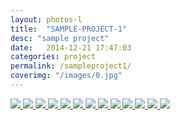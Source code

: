 ```yaml
---
layout: photos-l
title:  "SAMPLE-PROJECT-1"
desc: "sample project"
date:   2014-12-21 17:47:03
categories: project
permalink: /sampleproject1/
coverimg: "/images/0.jpg"
---
```


<a href="{{site.baseurl}}/images/0.jpg">
	<img 
	  src="{{site.baseurl}}/images/0.jpg",
	  data-big="{{site.baseurl}}/images/0.jpg"
	  data-title="Sample Picture Title"
	  data-description="Sample Picture Description."
	>
</a>
<a href="{{site.baseurl}}/images/0.jpg">
	<img 
	  src="{{site.baseurl}}/images/0.jpg",
	  data-big="{{site.baseurl}}/images/0.jpg"
	  data-title="Sample Picture Title"
	  data-description="Sample Picture Description."
	>
</a>
<a href="{{site.baseurl}}/images/0.jpg">
	<img 
	  src="{{site.baseurl}}/images/0.jpg",
	  data-big="{{site.baseurl}}/images/0.jpg"
	  data-title="Sample Picture Title"
	  data-description="Sample Picture Description."
	>
</a>
<a href="{{site.baseurl}}/images/0.jpg">
	<img 
	  src="{{site.baseurl}}/images/0.jpg",
	  data-big="{{site.baseurl}}/images/0.jpg"
	  data-title="Sample Picture Title"
	  data-description="Sample Picture Description."
	>
</a>
<a href="{{site.baseurl}}/images/0.jpg">
	<img 
	  src="{{site.baseurl}}/images/0.jpg",
	  data-big="{{site.baseurl}}/images/0.jpg"
	  data-title="Sample Picture Title"
	  data-description="Sample Picture Description."
	>
</a>
<a href="{{site.baseurl}}/images/0.jpg">
	<img 
	  src="{{site.baseurl}}/images/0.jpg",
	  data-big="{{site.baseurl}}/images/0.jpg"
	  data-title="Sample Picture Title"
	  data-description="Sample Picture Description."
	>
</a>
<a href="{{site.baseurl}}/images/0.jpg">
	<img 
	  src="{{site.baseurl}}/images/0.jpg",
	  data-big="{{site.baseurl}}/images/0.jpg"
	  data-title="Sample Picture Title"
	  data-description="Sample Picture Description."
	>
</a>
<a href="{{site.baseurl}}/images/0.jpg">
	<img 
	  src="{{site.baseurl}}/images/0.jpg",
	  data-big="{{site.baseurl}}/images/0.jpg"
	  data-title="Sample Picture Title"
	  data-description="Sample Picture Description."
	>
</a>
<a href="{{site.baseurl}}/images/0.jpg">
	<img 
	  src="{{site.baseurl}}/images/0.jpg",
	  data-big="{{site.baseurl}}/images/0.jpg"
	  data-title="Sample Picture Title"
	  data-description="Sample Picture Description."
	>
</a>
<a href="{{site.baseurl}}/images/0.jpg">
	<img 
	  src="{{site.baseurl}}/images/0.jpg",
	  data-big="{{site.baseurl}}/images/0.jpg"
	  data-title="Sample Picture Title"
	  data-description="Sample Picture Description."
	>
</a>
<a href="{{site.baseurl}}/images/0.jpg">
	<img 
	  src="{{site.baseurl}}/images/0.jpg",
	  data-big="{{site.baseurl}}/images/0.jpg"
	  data-title="Sample Picture Title"
	  data-description="Sample Picture Description."
	>
</a>
<a href="{{site.baseurl}}/images/0.jpg">
	<img 
	  src="{{site.baseurl}}/images/0.jpg",
	  data-big="{{site.baseurl}}/images/0.jpg"
	  data-title="Sample Picture Title"
	  data-description="Sample Picture Description."
	>
</a>
<a href="{{site.baseurl}}/images/0.jpg">
	<img 
	  src="{{site.baseurl}}/images/0.jpg",
	  data-big="{{site.baseurl}}/images/0.jpg"
	  data-title="Sample Picture Title"
	  data-description="Sample Picture Description."
	>
</a>
